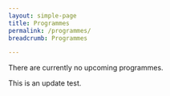 ```yaml
---
layout: simple-page
title: Programmes
permalink: /programmes/
breadcrumb: Programmes

---
```


<!--

Programmes to be divided by exhibition sections.

-->

There are currently no upcoming programmes.

This is an update test.